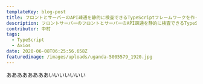 ```yaml
---
templateKey: blog-post
title: フロントとサーバーのAPI疎通を静的に検査できるTypeScriptフレームワークを作った話
description: フロントサーバーのフロントとサーバーのAPI疎通を静的に検査できるTypeScriptフレームワークを作った話です。フロントとサーバーのAPI疎通を静的に検査できるTypeScriptフレームワークを作った話
contributor: 中村
tags:
  - TypeScript
  - Axios
date: 2020-06-08T06:25:56.658Z
featuredimage: /images/uploads/uganda-5005579_1920.jpg
---
```


ああああああああいいいいいいい
